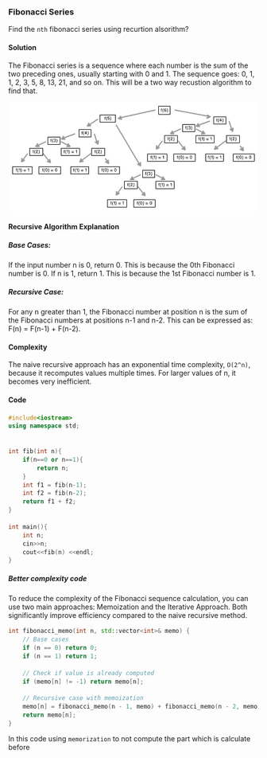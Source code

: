 ### Fibonacci Series 

Find the `nth` fibonacci series using recurtion alsorithm? 

#### Solution
 The Fibonacci series is a sequence where each number is the sum of the two preceding ones, usually starting with 0 and 1. The sequence goes: 0, 1, 1, 2, 3, 5, 8, 13, 21, and so on.
This will be a two way recustion algorithm to find that. 

![fibonacci](../Images/fibonacciSeries.jpg)

#### Recursive Algorithm Explanation

##### Base Cases:
If the input number n is 0, return 0. This is because the 0th Fibonacci number is 0.
If n is 1, return 1. This is because the 1st Fibonacci number is 1.

##### Recursive Case:
For any n greater than 1, the Fibonacci number at position n is the sum of the Fibonacci numbers at positions n-1 and n-2.
This can be expressed as: F(n) = F(n-1) + F(n-2).

#### Complexity 
The naive recursive approach has an exponential time complexity, `O(2^n)`, because it recomputes values multiple times. For larger values of n, it becomes very inefficient.


#### Code 
```cpp
#include<iostream>
using namespace std;


int fib(int n){
	if(n==0 or n==1){
		return n;
	}
	int f1 = fib(n-1);
	int f2 = fib(n-2);
	return f1 + f2;
}

int main(){
	int n;
	cin>>n;
	cout<<fib(n) <<endl;
}
``` 

##### Better complexity code 

To reduce the complexity of the Fibonacci sequence calculation, you can use two main approaches: Memoization and the Iterative Approach. Both significantly improve efficiency compared to the naive recursive method.

```cpp
int fibonacci_memo(int n, std::vector<int>& memo) {
    // Base cases
    if (n == 0) return 0;
    if (n == 1) return 1;
    
    // Check if value is already computed
    if (memo[n] != -1) return memo[n];
    
    // Recursive case with memoization
    memo[n] = fibonacci_memo(n - 1, memo) + fibonacci_memo(n - 2, memo);
    return memo[n];
}
```

In this code using `memorization` to not compute the part which is calculate before